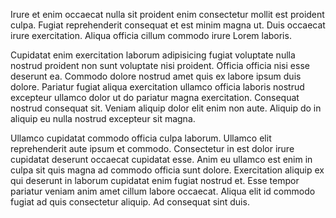 Irure et enim occaecat nulla sit proident enim consectetur mollit est proident culpa. Fugiat reprehenderit consequat et est minim magna ut. Duis occaecat irure exercitation. Aliqua officia cillum commodo irure Lorem laboris.

Cupidatat enim exercitation laborum adipisicing fugiat voluptate nulla nostrud proident non sunt voluptate nisi proident. Officia officia nisi esse deserunt ea. Commodo dolore nostrud amet quis ex labore ipsum duis dolore. Pariatur fugiat aliqua exercitation ullamco officia laboris nostrud excepteur ullamco dolor ut do pariatur magna exercitation. Consequat nostrud consequat sit. Veniam aliquip dolor elit enim non aute. Aliquip do in aliquip eu nulla nostrud excepteur sit magna.

Ullamco cupidatat commodo officia culpa laborum. Ullamco elit reprehenderit aute ipsum et commodo. Consectetur in est dolor irure cupidatat deserunt occaecat cupidatat esse. Anim eu ullamco est enim in culpa sit quis magna ad commodo officia sunt dolore. Exercitation aliquip ex qui deserunt in laborum cupidatat enim fugiat nostrud et. Esse tempor pariatur veniam anim amet cillum labore occaecat. Aliqua elit id commodo fugiat ad quis consectetur aliquip. Ad consequat sint duis.